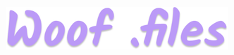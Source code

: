 <p align="center">
<br>
<br>
<br>
  <a name="top" href="#">
     <img alt="mf-dots" height="60%" width="100%" src="./docs/static/h1.png"/>
  </a>
</p>

